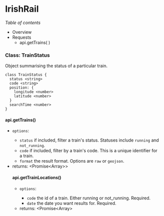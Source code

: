 
# IrishRail

*Table of contents*

- Overview
- Requests
  * api.getTrains( )

### Class: TrainStatus

Object summarising the status of a particular train.

```
class TrainStatus {
  status <string>
  code <string>
  position: {
    longitude <number>
    latitude <number>
  }
  searchTime <number>
}
```

#### api.getTrains()

- `options`: <Object>
  - `status` <string> if included, filter a train's status. Statuses include `running` and `not_running`.
  - `code` <string> if included, filter by a train's code. This is a unique identifier for a train.
  - `format` <string> the result format. Options are `raw` or `geojson`.
- returns: <Promise<Array<TrainStatus>>>
 
 #### api.getTrainLocations()
 
 - `options`: <Object>
   - `code` <string> the id of a train. Either running or not_running. Required.
   - `date` <string> the date you want results for. Required.
 - returns: <Promise<Array<TrainLocation>>
